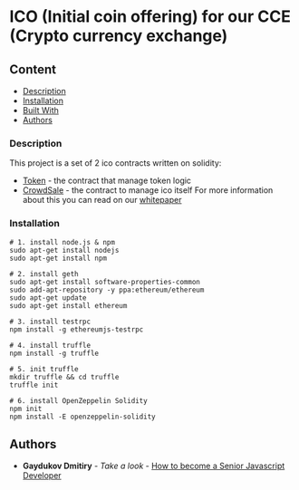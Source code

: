 # ICO (Initial coin offering) for our CCE (Crypto currency exchange)

## Content
* [Description](#description)
* [Installation](#installation)
* [Built With](#built-with)
* [Authors](#authors)

### Description

This project is a set of 2 ico contracts written on solidity:
* [Token](https://github.com/dgaydukov/nodejs-cce-ico/blob/master/ico/contracts/cretToken.sol) - the contract that manage token logic
* [CrowdSale](https://github.com/dgaydukov/nodejs-cce-ico/blob/master/ico/contracts/cretCrowdSale.sol) - the contract to manage ico itself
For more information about this you can read on our [whitepaper](https://github.com/dgaydukov/nodejs-cce-ico/blob/master/whitepaper.md)

### Installation

```shell
# 1. install node.js & npm
sudo apt-get install nodejs
sudo apt-get install npm

# 2. install geth
sudo apt-get install software-properties-common
sudo add-apt-repository -y ppa:ethereum/ethereum
sudo apt-get update
sudo apt-get install ethereum

# 3. install testrpc
npm install -g ethereumjs-testrpc

# 4. install truffle
npm install -g truffle

# 5. init truffle
mkdir truffle && cd truffle
truffle init

# 6. install OpenZeppelin Solidity
npm init
npm install -E openzeppelin-solidity
```




## Authors

* **Gaydukov Dmitiry** - *Take a look* - [How to become a Senior Javascript Developer](https://github.com/dgaydukov/how-to-become-a-senior-js-developer)
